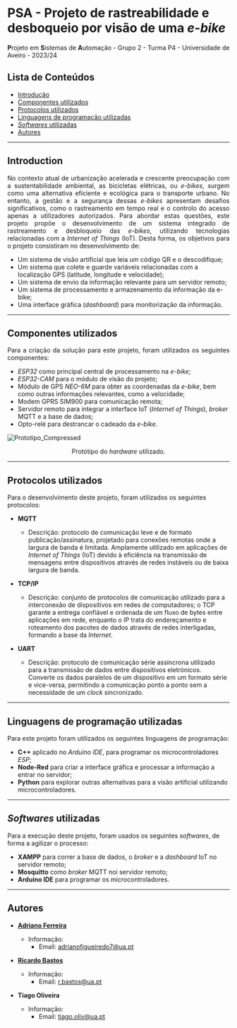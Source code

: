 # PSA - Projeto de rastreabilidade e desboqueio por visão de uma _e-bike_

**P**rojeto em **S**istemas de **A**utomação - Grupo 2 - Turma P4 - Universidade de Aveiro - 2023/24

## Lista de Conteúdos

- [Introdução](#introduction)
- [Componentes utilizados](#components)
- [Protocolos utilizados](#protocols)
- [Linguagens de programação utilizadas](#languages)
- [_Softwares_ utilizadas](#softwares)
- [Autores](#authors)


---
## Introduction

<p align="justify">
No contexto atual de urbanização acelerada e crescente preocupação com a sustentabilidade ambiental, as bicicletas elétricas, ou <i>e-bikes</i>, surgem como uma alternativa eficiente e ecológica para o transporte urbano. No entanto, a gestão e a segurança dessas <i>e-bikes</i> apresentam desafios significativos, como o rastreamento em tempo real e o controlo do acesso apenas a utilizadores autorizados. Para abordar estas questões, este projeto propõe o desenvolvimento de um sistema integrado de rastreamento e desbloqueio das <i>e-bikes</i>, utilizando tecnologias relacionadas com a <i>Internet of Things</i> (IoT). Desta forma, os objetivos para o projeto consistiram no desenvolvimento de: </p>

- Um sistema de visão artificial que leia um código QR e o descodifique;
- Um sistema que colete e guarde variáveis relacionadas com a localização GPS (latitude, longitude e velocidade);
- Um sistema de envio da informação relevante para um servidor remoto;
- Um sistema de processamento e armazenamento da informação da e-bike;
- Uma interface gráfica (_dashboard_) para monitorização da informação.


---
## Componentes utilizados

<p align="justify">
Para a criação da solução para este projeto, foram utilizados os seguintes componentes:</p>

- _ESP32_ como principal central de processamento na _e-bike_;
- _ESP32-CAM_ para o módulo de visão do projeto;
- Módulo de GPS <i>NEO-6M</i> para obter as coordenadas da _e-bike_, bem como outras informações relevantes, como a velocidade;
- Modem GPRS SIM900 para comunicação remota;
- Servidor remoto para integrar a interface IoT (_Internet of Things_), _broker_ MQTT e a base de dados;
- Opto-relé para destrancar o cadeado da _e-bike_.


![Prototipo_Compressed](https://github.com/RBastos36/PSA-eBike-Project/assets/145439743/723f937c-b5d7-47ad-88e4-f71a5076ce88)

<p align="center">
Protótipo do <i>hardware</i> utilizado.
</p>


---
## Protocolos utilizados


Para o desenvolvimento deste projeto, foram utilizados os seguintes protocolos:
- **MQTT**
  - Descrição: protocolo de comunicação leve e de formato publicação/assinatura, projetado para conexões remotas onde a largura de banda é limitada. Amplamente utilizado em aplicações de _Internet of Things_ (IoT) devido à eficiência na transmissão de mensagens entre dispositivos através de redes instáveis ou de baixa largura de banda.


- **TCP/IP**
  - Descrição: conjunto de protocolos de comunicação utilizado para a interconexão de dispositivos em redes de computadores; o TCP garante a entrega confiável e ordenada de um fluxo de bytes entre aplicações em rede, enquanto o IP trata do endereçamento e roteamento dos pacotes de dados através de redes interligadas, formando a base da _Internet_.


- **UART**
  - Descrição: protocolo de comunicação série assíncrona utilizado para a transmissão de dados entre dispositivos eletrónicos. Converte os dados paralelos de um dispositivo em um formato série e vice-versa, permitindo a comunicação ponto a ponto sem a necessidade de um _clock_ sincronizado.

---
## Linguagens de programação utilizadas

Para este projeto foram utilizados os seguintes linguagens de programação:

- **C++** aplicado no _Arduino IDE_, para programar os microcontroladores _ESP_;
- **Node-Red** para criar a interface gráfica e processar a informação a entrar no servidor;
- **Python** para explorar outras alternativas para a visão artificial utilizando microcontroladores.


---
## _Softwares_ utilizadas

Para a execução deste projeto, foram usados os seguintes _softwares_, de forma a agilizar o processo:

- **XAMPP** para correr a base de dados, o _broker_ e a _dashboard_ IoT no servidor remoto;
- **Mosquitto** como _broker_ MQTT noi servidor remoto;
- **Arduino IDE** para programar os microcontroladores.

---
## Autores

- **[Adriano Ferreira](https://github.com/AdrianoFF10)**
  - Informação:
    - Email: adrianofigueiredo7@ua.pt

- **[Ricardo Bastos](https://github.com/RBastos36)**
  - Informação:
    - Email: r.bastos@ua.pt
   
- **Tiago Oliveira**
  - Informação:
    - Email: tiago.oliv@ua.pt
